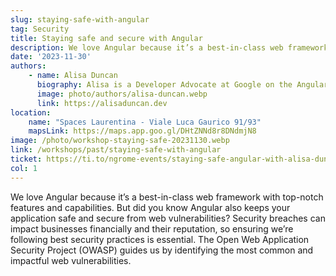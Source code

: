 ```yaml
---
slug: staying-safe-with-angular
tag: Security
title: Staying safe and secure with Angular
description: We love Angular because it’s a best-in-class web framework with top-notch features and capabilities. But did you know Angular also keeps your application safe and secure from web vulnerabilities? Security breaches can impact businesses financially and their reputation, so ensuring we’re following best security practices is essential. The Open Web Application Security Project (OWASP) guides us by identifying the most common and impactful web vulnerabilities.
date: '2023-11-30'
authors: 
    - name: Alisa Duncan
      biography: Alisa is a Developer Advocate at Google on the Angular team. She is passionate about helping others learn and improve their lives through technology. She is also a co-organizer of GDG New Orleans and Angular New Orleans.
      image: photo/authors/alisa-duncan.webp
      link: https://alisaduncan.dev
location: 
    name: "Spaces Laurentina - Viale Luca Gaurico 91/93"
    mapsLink: https://maps.app.goo.gl/DHtZNNd8r8DNdmjN8
image: /photo/workshop-staying-safe-20231130.webp
link: /workshops/past/staying-safe-with-angular
ticket: https://ti.to/ngrome-events/staying-safe-angular-with-alisa-duncan
col: 1
---
```


We love Angular because it’s a best-in-class web framework with top-notch features and capabilities. But did you know Angular also keeps your application safe and secure from web vulnerabilities? Security breaches can impact businesses financially and their reputation, so ensuring we’re following best security practices is essential. The Open Web Application Security Project (OWASP) guides us by identifying the most common and impactful web vulnerabilities.